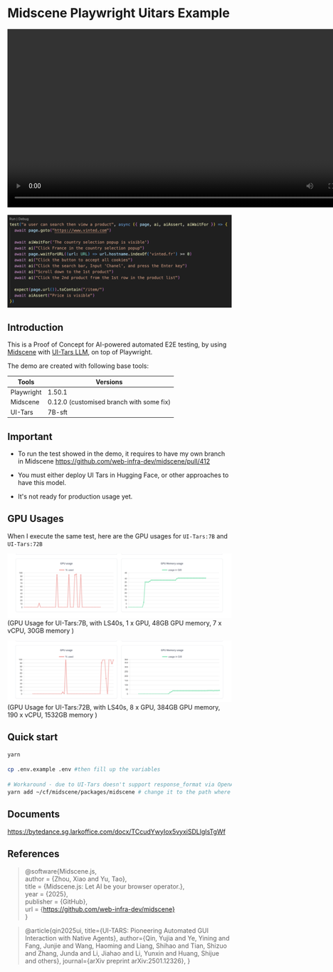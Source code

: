 # Midscene Playwright Uitars Example

<p align="center" width="50%">
  <video height="400" src="https://github.com/user-attachments/assets/45926a81-babe-45cb-a3f9-1019958a6c35" />
</p>

![UI-Tars:7B](./demo/example-code.png)


## Introduction
This is a Proof of Concept for AI-powered automated E2E testing, by using [Midscene](https://github.com/web-infra-dev/midscene) with [UI-Tars LLM](https://github.com/bytedance/UI-TARS), on top of Playwright.

The demo are created with following base tools:

| Tools      | Versions                                 |
|------------|------------------------------------------|
| Playwright | 1.50.1                                   |
| Midscene   | 0.12.0 (customised branch with some fix) |
| UI-Tars    | 7B-sft                                   |


## Important
- To run the test showed in the demo, it requires to have my own branch in Midscene https://github.com/web-infra-dev/midscene/pull/412 

- You must either deploy UI Tars in Hugging Face, or other approaches to have this model. 

- It's not ready for production usage yet.

## GPU Usages 
When I execute the same test, here are the GPU usages for `UI-Tars:7B` and `UI-Tars:72B`

![UI-Tars:7B](./demo/ui-tars-7b-sft-gpu-usages.png)
(GPU Usage for UI-Tars:7B, with LS40s, 1 x GPU, 48GB GPU memory, 7 x vCPU, 30GB memory )

![UI-Tars:72B](./demo/ui-tars-72b-sft-gpu-usages.png)
(GPU Usage for UI-Tars:72B, with LS40s, 8 x GPU, 384GB GPU memory, 190 x vCPU, 1532GB memory )

## Quick start
```bash
yarn

cp .env.example .env #then fill up the variables

# Workaround - due to UI-Tars doesn't support response_format via OpenAI
yarn add ~/cf/midscene/packages/midscene # change it to the path where you clone the source code of midscene
```

## Documents

https://bytedance.sg.larkoffice.com/docx/TCcudYwyIox5vyxiSDLlgIsTgWf


## References

> @software{Midscene.js,  
>   author = {Zhou, Xiao and Yu, Tao},  
>   title = {Midscene.js: Let AI be your browser operator.},  
>   year = {2025},  
>   publisher = {GitHub},  
>   url = {https://github.com/web-infra-dev/midscene}  
> }


> @article{qin2025ui,
>   title={UI-TARS: Pioneering Automated GUI Interaction with Native Agents},
>   author={Qin, Yujia and Ye, Yining and Fang, Junjie and Wang, Haoming and Liang, Shihao and Tian, Shizuo and Zhang, Junda and Li, Jiahao and Li,  Yunxin and Huang, Shijue and others},
>   journal={arXiv preprint arXiv:2501.12326},
> }
